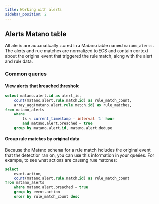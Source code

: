 ```yaml
---
title: Working with alerts
sidebar_position: 2
---
```


## Alerts Matano table

All alerts are automatically stored in a Matano table named `matano_alerts`. The alerts and rule matches are normalized to ECS and contain context about the original event that triggered the rule match, along with the alert and rule data.

### Common queries

#### View alerts that breached threshold

```sql
select matano.alert.id as alert_id,
    count(matano.alert.rule.match.id) as rule_match_count,
    array_agg(matano.alert.rule.match.id) as rule_matches,
from matano_alerts
    where
        ts < current_timestamp - interval '1' hour
        and matano.alert.breached = true
    group by matano.alert.id, matano.alert.dedupe
```

#### Group rule matches by original data

Because the Matano schema for a rule match includes the original event that the detection ran on, you can use this information in your queries. For example, to see what actions are causing rule matches:

```sql
select
    event.action,
    count(matano.alert.rule.match.id) as rule_match_count
from matano_alerts
    where matano.alert.breached = true
    group by event.action
    order by rule_match_count desc
```
